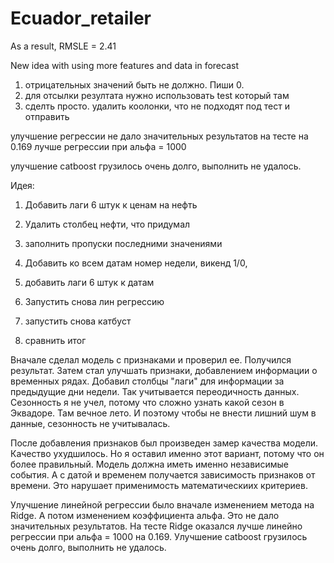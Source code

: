 # Ecuador_retailer



As a result, RMSLE = 2.41

New idea with using more features and data  in forecast

1. отрицательных значений быть не должно. Пиши 0.
2. для отсылки резултата нужно использовать test который там
3. сделть просто. удалить коолонки, что не подходят под тест и отправить



улучшение регрессии не дало значительных результатов 
на тесте на 0.169 лучше регрессии при альфа = 1000


улучшение catboost грузилось очень долго, выполнить не удалось.


Идея: 
1. Добавить лаги 6 штук к ценам на нефть
2. Удалить столбец нефти, что придумал
3. заполнить пропуски последними значениями


3. Добавить ко всем датам номер недели, викенд 1/0, 
4. добавить лаги 6 штук к датам

 5. Запустить снова лин регрессию
 
 6. запустить снова катбуст
 
 7. сравнить итог



Вначале сделал модель с признаками и проверил ее. Получился результат. Затем стал улучшать признаки, добавлением информации о временных рядах. Добавил столбцы "лаги" для информации за предыдущие дни недели. Так учитывается переодичность данных. Сезонность я не учел, потому что сложно узнать какой сезон в Эквадоре. Там вечное лето. И поэтому чтобы не внести лишний шум в данные, сезонность не учитывалась.

После добавления признаков был произведен замер качества модели. Качество ухудшилось. Но я оставил именно этот вариант, потому что он более правильный. Модель должна иметь именно независимые события. А с датой и временем получается зависимость признаков от времени. Это нарушает применимость математическиих критериев.

Улучшение линейной регрессии было вначале изменением метода на Ridge. А потом изменением коэффициента альфа. Это не дало значительных результатов. На тесте Ridge оказался лучше линейно регрессии при альфа = 1000 на 0.169. Улучшение catboost грузилось очень долго, выполнить не удалось.

